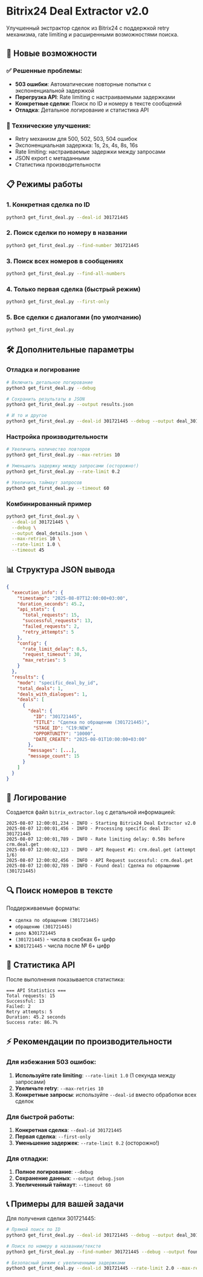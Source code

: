 # Bitrix24 Deal Extractor v2.0

Улучшенный экстрактор сделок из Bitrix24 с поддержкой retry механизма, rate limiting и расширенными возможностями поиска.

## 🚀 Новые возможности

### ✅ Решенные проблемы:
- **503 ошибки**: Автоматические повторные попытки с экспоненциальной задержкой
- **Перегрузка API**: Rate limiting с настраиваемыми задержками  
- **Конкретные сделки**: Поиск по ID и номеру в тексте сообщений
- **Отладка**: Детальное логирование и статистика API

### 🔧 Технические улучшения:
- Retry механизм для 500, 502, 503, 504 ошибок
- Экспоненциальная задержка: 1s, 2s, 4s, 8s, 16s
- Rate limiting: настраиваемые задержки между запросами
- JSON export с метаданными
- Статистика производительности

## 📋 Режимы работы

### 1. Конкретная сделка по ID
```bash
python3 get_first_deal.py --deal-id 301721445
```

### 2. Поиск сделки по номеру в названии
```bash
python3 get_first_deal.py --find-number 301721445
```

### 3. Поиск всех номеров в сообщениях
```bash
python3 get_first_deal.py --find-all-numbers
```

### 4. Только первая сделка (быстрый режим)
```bash
python3 get_first_deal.py --first-only
```

### 5. Все сделки с диалогами (по умолчанию)
```bash
python3 get_first_deal.py
```

## 🛠️ Дополнительные параметры

### Отладка и логирование
```bash
# Включить детальное логирование
python3 get_first_deal.py --debug

# Сохранить результаты в JSON
python3 get_first_deal.py --output results.json

# И то и другое
python3 get_first_deal.py --deal-id 301721445 --debug --output deal_301721445.json
```

### Настройка производительности
```bash
# Увеличить количество повторов
python3 get_first_deal.py --max-retries 10

# Уменьшить задержку между запросами (осторожно!)
python3 get_first_deal.py --rate-limit 0.2

# Увеличить таймаут запросов
python3 get_first_deal.py --timeout 60
```

### Комбинированный пример
```bash
python3 get_first_deal.py \
  --deal-id 301721445 \
  --debug \
  --output deal_details.json \
  --max-retries 10 \
  --rate-limit 1.0 \
  --timeout 45
```

## 📊 Структура JSON вывода

```json
{
  "execution_info": {
    "timestamp": "2025-08-07T12:00:00+03:00",
    "duration_seconds": 45.2,
    "api_stats": {
      "total_requests": 15,
      "successful_requests": 13,
      "failed_requests": 2,
      "retry_attempts": 5
    },
    "config": {
      "rate_limit_delay": 0.5,
      "request_timeout": 30,
      "max_retries": 5
    }
  },
  "results": {
    "mode": "specific_deal_by_id",
    "total_deals": 1,
    "deals_with_dialogues": 1,
    "deals": [
      {
        "deal": {
          "ID": "301721445",
          "TITLE": "Сделка по обращению (301721445)",
          "STAGE_ID": "C19:NEW",
          "OPPORTUNITY": "10000",
          "DATE_CREATE": "2025-08-01T10:00:00+03:00"
        },
        "messages": [...],
        "message_count": 15
      }
    ]
  }
}
```

## 📝 Логирование

Создается файл `bitrix_extractor.log` с детальной информацией:

```
2025-08-07 12:00:01,234 - INFO - Starting Bitrix24 Deal Extractor v2.0
2025-08-07 12:00:01,456 - INFO - Processing specific deal ID: 301721445
2025-08-07 12:00:01,789 - INFO - Rate limiting delay: 0.50s before crm.deal.get
2025-08-07 12:00:02,123 - INFO - API Request #1: crm.deal.get (attempt 1/6)
2025-08-07 12:00:02,456 - INFO - API Request successful: crm.deal.get
2025-08-07 12:00:02,789 - INFO - Found deal: Сделка по обращению (301721445)
```

## 🔍 Поиск номеров в тексте

Поддерживаемые форматы:
- `сделка по обращению (301721445)`
- `обращению (301721445)`
- `дело №301721445`
- `(301721445)` - числа в скобках 6+ цифр
- `№301721445` - числа после № 6+ цифр

## 🚦 Статистика API

После выполнения показывается статистика:
```
=== API Statistics ===
Total requests: 15
Successful: 13
Failed: 2
Retry attempts: 5
Duration: 45.2 seconds
Success rate: 86.7%
```

## ⚡ Рекомендации по производительности

### Для избежания 503 ошибок:
1. **Используйте rate limiting**: `--rate-limit 1.0` (1 секунда между запросами)
2. **Увеличьте retry**: `--max-retries 10`
3. **Конкретные запросы**: используйте `--deal-id` вместо обработки всех сделок

### Для быстрой работы:
1. **Конкретная сделка**: `--deal-id 301721445`
2. **Первая сделка**: `--first-only` 
3. **Уменьшение задержек**: `--rate-limit 0.2` (осторожно!)

### Для отладки:
1. **Полное логирование**: `--debug`
2. **Сохранение данных**: `--output debug.json`
3. **Увеличенный таймаут**: `--timeout 60`

## 📞 Примеры для вашей задачи

Для получения сделки 301721445:
```bash
# Прямой поиск по ID
python3 get_first_deal.py --deal-id 301721445 --debug --output deal_301721445.json

# Поиск по номеру в названии/тексте
python3 get_first_deal.py --find-number 301721445 --debug --output found_deals.json

# Безопасный режим с увеличенными задержками
python3 get_first_deal.py --deal-id 301721445 --rate-limit 2.0 --max-retries 10 --timeout 60
```